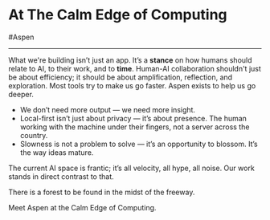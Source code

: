 # At The Calm Edge of Computing

#Aspen

---

What we're building isn’t just an app. It’s a **stance** on how humans should relate to AI, to their work, and to **time**. Human-AI collaboration shouldn't just be about efficiency; it should be about amplification, reflection, and exploration. Most tools try to make us go faster. Aspen exists to help us go deeper.

- We don’t need more output — we need more insight.
- Local-first isn’t just about privacy — it’s about presence. The human working with the machine under their fingers, not a server across the country.
- Slowness is not a problem to solve — it’s an opportunity to blossom. It’s the way ideas mature.

The current AI space is frantic; it’s all velocity, all hype, all noise. Our work stands in direct contrast to that.

There is a forest to be found in the midst of the freeway.

Meet Aspen at the Calm Edge of Computing.